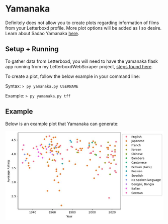 # Yamanaka

Definitely does not allow you to create plots regarding information of films from your Letterboxd profile.
More plot options will be added as I so desire.
Learn about Sadao Yamanaka [here](https://medium.com/@samskirry/the-short-and-influential-career-of-sadao-yamanaka-1909-1938-b933b8127230).

## Setup + Running
To gather data from Letterboxd, you will need to have the yamanaka flask app running from my LetterboxdWebScraper project, [steps found here]().

To create a plot, follow the below example in your command line:

Syntax: ```> py yamanaka.py USERNAME```

Example: ```> py yamanaka.py tff```

## Example
Below is an example plot that Yamanaka can generate:

![Example Plot](example-Year-AverageRating-PrimaryLanguage.jpg)

